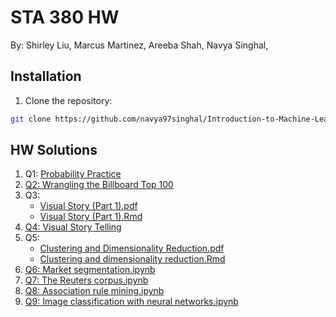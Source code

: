 # STA 380 HW
By: Shirley Liu, Marcus Martinez, Areeba Shah, Navya Singhal, 


## Installation
1. Clone the repository:
```bash
git clone https://github.com/navya97singhal/Introduction-to-Machine-Learning_STA380.git
```

## HW Solutions
1. Q1: [Probability Practice](https://github.com/navya97singhal/Introduction-to-Machine-Learning_STA380/blob/main/Q1%20Probability%20Practice.ipynb)
2. [Q2: Wrangling the Billboard Top 100](https://github.com/navya97singhal/Introduction-to-Machine-Learning_STA380/blob/main/Q2%20Billboard%20Top.ipynb)
3. Q3: 
   - [Visual Story (Part 1).pdf](https://github.com/navya97singhal/Introduction-to-Machine-Learning_STA380/blob/main/Q3%20Visual%20Story%20(Part%201).pdf)
   - [Visual Story (Part 1).Rmd](https://github.com/navya97singhal/Introduction-to-Machine-Learning_STA380/blob/main/Q3%20Visual%20story%20(Part%201).Rmd)
4. [Q4: Visual Story Telling](https://github.com/navya97singhal/Introduction-to-Machine-Learning_STA380/blob/main/Q4%20Visual%20story.ipynb)
5. Q5:
   - [Clustering and Dimensionality Reduction.pdf](https://github.com/navya97singhal/Introduction-to-Machine-Learning_STA380/blob/main/Q5%20Clustering%20and%20Dimensionality%20Reduction.pdf)
   - [Clustering and dimensionality reduction.Rmd](https://github.com/navya97singhal/Introduction-to-Machine-Learning_STA380/blob/main/Q5%20Clustering%20and%20dimensionality%20reduction.Rmd)
6. [Q6: Market segmentation.ipynb](https://github.com/navya97singhal/Introduction-to-Machine-Learning_STA380/blob/main/Q6%20Market%20segmentation.ipynb)
7. [Q7: The Reuters corpus.ipynb](https://github.com/navya97singhal/Introduction-to-Machine-Learning_STA380/blob/main/Q7%20The%20Reuters%20corpus.ipynb)
8. [Q8: Association rule mining.ipynb](https://github.com/navya97singhal/Introduction-to-Machine-Learning_STA380/blob/main/Q8%20Association%20rule%20mining.ipynb)
9. [Q9: Image classification with neural networks.ipynb](https://github.com/navya97singhal/Introduction-to-Machine-Learning_STA380/blob/main/Q9%20Image%20classification%20with%20neural%20networks.ipynb)
